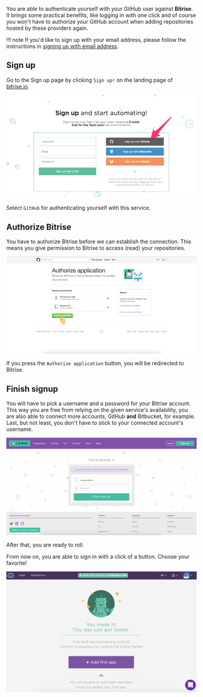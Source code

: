 You are able to authenticate yourself with your GitHub user against __Bitrise__. It brings some practical benefits, like logging in with one click and of course you won't have to authorize your GitHub account when adding repositories hosted by these providers again.

!!! note
    If you'd like to sign up with your email address, please follow the instructions in [signing up with email address](/signing-up/signing-up-with-email).

## Sign up

Go to the Sign up page by clicking `Sign up!` on the landing page of [bitrise.io](https://bitrise.io).

![Screenshot](/img/signing-up/github-signup-2017.png)

Select `GitHub` for authenticating yourself with this service.

## Authorize Bitrise

You have to authorize Bitrise before we can establish the connection. This means you give permission to Bitrise to access (read) your repositories.

![Screenshot](/img/signing-up/github_authorization.png)


If you press the `Authorize application` button, you will be redirected to Bitrise.

## Finish signup

You will have to pick a username and a password for your Bitrise account. This way you are free from relying on the given service's availability, you are also able to connect more accounts, GitHub **and** Bitbucket, for example. Last, but not least, you don't have to stick to your connected account's username.

![Screenshot](/img/signing-up/signup_finish.png)

After that, you are ready to roll.

From now on, you are able to sign in with a click of a button. Choose your favorite!

![Screenshot](/img/signing-up/signup_success.png)

